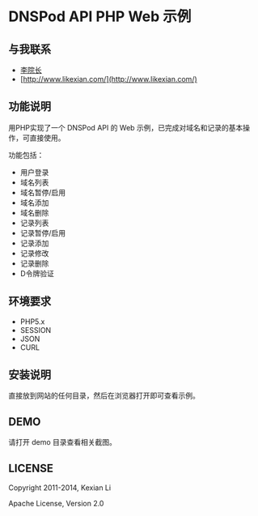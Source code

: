 # DNSPod API PHP Web 示例

## 与我联系
- [李院长](http://github.com/likexian)
- [http://www.likexian.com/](http://www.likexian.com/)

## 功能说明
用PHP实现了一个 DNSPod API 的 Web 示例，已完成对域名和记录的基本操作，可直接使用。

功能包括：
- 用户登录
- 域名列表
- 域名暂停/启用
- 域名添加
- 域名删除
- 记录列表
- 记录暂停/启用
- 记录添加
- 记录修改
- 记录删除
- D令牌验证

## 环境要求
- PHP5.x
- SESSION
- JSON
- CURL

## 安装说明
直接放到网站的任何目录，然后在浏览器打开即可查看示例。

## DEMO
请打开 demo 目录查看相关截图。

## LICENSE
Copyright 2011-2014, Kexian Li

Apache License, Version 2.0
